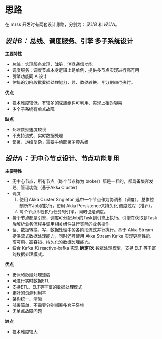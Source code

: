 # 思路

在 mass 开发时有两套设计思路，分别为：*设计B* 和 *设计A*。

## *设计B：* 总线、调度服务、引擎 多子系统设计

**主要特性**

* 总线：实现服务发现、注册、消息通信功能
* 调度服务：调度节点本身逻辑上是单例，提供多节点实现进行高可用
* 引擎功能同 A 设计
* 传统的分阶段批数据处理能力，读、数据转换、写分别串行执行。

**优点**

- 技术难度较低，有较多的成熟组件可利用、实现上相对容易
- 多个子系统有单点故障

**缺点**

- 处理数据速度较慢
- 不支持流式、实时数据处理
- 部署、运维复杂，需要手动部署多套系统

## *设计A：* 无中心节点设计、节点功能复用

**主要特性**

* 无中心节点，所有节点（每个节点称为 broker）都是一样的，都具备集群发现、管理功能（基于Akka Cluster）
* 调度
    1. 使用 Akka Cluster Singleton 选中一个节点作为协调者（调度），总体控制所有Job的执行，使用 Akka Persistence来持久化
       调度过程（推荐）。
    2. 每个节点即是执行任务的引擎，同时也是调度。
* 每个节点都是引擎，调度可分配Job的Task到引擎上执行。引擎在获取到Task后解析业务流程并调用相关组件进行实际的业务操作
* 读、数据转换、写，数据处理中的各阶段流式并行执行。基于 Akka Stream 提供流式数据处理能力，同时还可使用 Akka Stream
  Kafka 实现更高性能、高可用、高容错、持久化的数据处理能力。
* 结合 Kafka 和 reactive-kafka 实现 **确定1次** 数据处理模型，支持 ELT 等丰富的数据处理模式。

**优点**

- 更快的数据处理速度
- 可进行实时数据ETL
- 支持ETL、ELT等丰富的数据处理模式
- 更好的资源利用率
- 架构统一、清晰
- 部署简单，不需要分别部署多套子系统
- 无单点故障问题

**缺点**

- 技术难度较大
